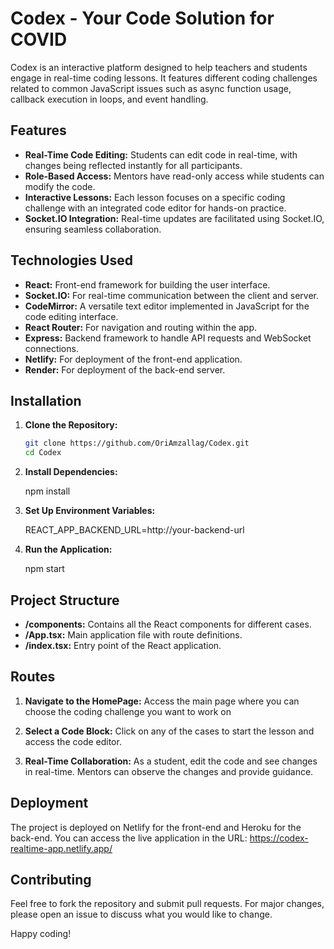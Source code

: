 # Codex - Your Code Solution for COVID

Codex is an interactive platform designed to help teachers and students engage in real-time coding lessons. It features different coding challenges related to common JavaScript issues such as async function usage, callback execution in loops, and event handling.

## Features

- **Real-Time Code Editing:** Students can edit code in real-time, with changes being reflected instantly for all participants.
- **Role-Based Access:** Mentors have read-only access while students can modify the code.
- **Interactive Lessons:** Each lesson focuses on a specific coding challenge with an integrated code editor for hands-on practice.
- **Socket.IO Integration:** Real-time updates are facilitated using Socket.IO, ensuring seamless collaboration.

## Technologies Used

- **React:** Front-end framework for building the user interface.
- **Socket.IO:** For real-time communication between the client and server.
- **CodeMirror:** A versatile text editor implemented in JavaScript for the code editing interface.
- **React Router:** For navigation and routing within the app.
- **Express:** Backend framework to handle API requests and WebSocket connections.
- **Netlify:** For deployment of the front-end application.
- **Render:** For deployment of the back-end server.

## Installation

1. **Clone the Repository:**

   ```sh
   git clone https://github.com/OriAmzallag/Codex.git
   cd Codex

   ```

2. **Install Dependencies:**

   npm install

3. **Set Up Environment Variables:**

   REACT_APP_BACKEND_URL=http://your-backend-url

4. **Run the Application:**

   npm start

## Project Structure

- **/components:** Contains all the React components for different cases.
- **/App.tsx:** Main application file with route definitions.
- **/index.tsx:** Entry point of the React application.

## Routes

1. **Navigate to the HomePage:**
   Access the main page where you can choose the coding challenge you want to work on

2. **Select a Code Block:**
   Click on any of the cases to start the lesson and access the code editor.

3. **Real-Time Collaboration:**
   As a student, edit the code and see changes in real-time. Mentors can observe the changes and provide guidance.

## Deployment

The project is deployed on Netlify for the front-end and Heroku for the back-end. You can access the live application in the URL: https://codex-realtime-app.netlify.app/

## Contributing

Feel free to fork the repository and submit pull requests. For major changes, please open an issue to discuss what you would like to change.

Happy coding!
